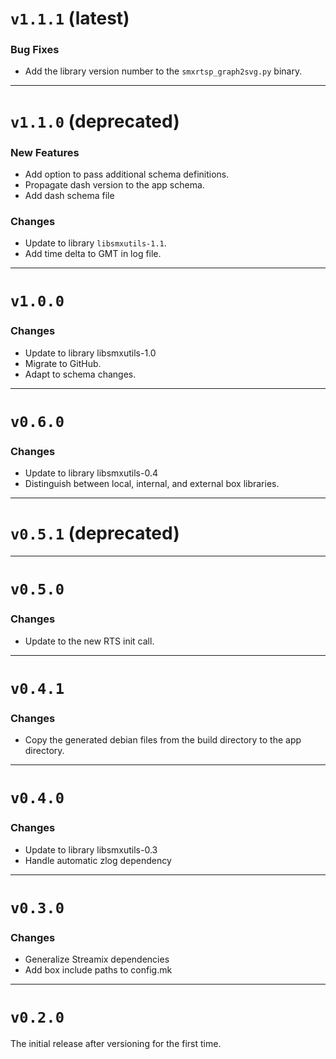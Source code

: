 # `v1.1.1` (latest)

### Bug Fixes

- Add the library version number to the `smxrtsp_graph2svg.py` binary.


-------------------
# `v1.1.0` (deprecated)

### New Features

- Add option to pass additional schema definitions.
- Propagate dash version to the app schema.
- Add dash schema file

### Changes

- Update to library `libsmxutils-1.1`.
- Add time delta to GMT in log file.


-------------------
# `v1.0.0`

### Changes

 - Update to library libsmxutils-1.0
 - Migrate to GitHub.
 - Adapt to schema changes.


-------------------
# `v0.6.0`

### Changes

 - Update to library libsmxutils-0.4
 - Distinguish between local, internal, and external box libraries.


-------------------
# `v0.5.1` (deprecated)


-------------------
# `v0.5.0`

### Changes

 - Update to the new RTS init call.


-------------------
# `v0.4.1`

### Changes

 - Copy the generated debian files from the build directory to the app
   directory.


-------------------
# `v0.4.0`

### Changes

 - Update to library libsmxutils-0.3
 - Handle automatic zlog dependency


-------------------
# `v0.3.0`

### Changes

 - Generalize Streamix dependencies
 - Add box include paths to config.mk


-------------------
# `v0.2.0`

The initial release after versioning for the first time.
